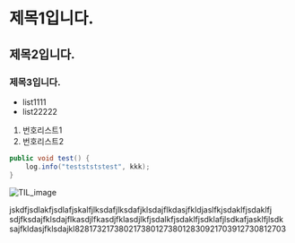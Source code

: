 # 제목1입니다.
## 제목2입니다.
### 제목3입니다.
  
  
* list1111
* list22222
  
1. 번호리스트1
1. 번호리스트2
  
```java
public void test() {
	log.info("teststststest", kkk);
}
```
  
![TIL_image](https://s3.us-west-2.amazonaws.com/secure.notion-static.com/1220e84d-2498-430d-92d5-9f5eac172de4/customize-jenkins.png?X-Amz-Algorithm=AWS4-HMAC-SHA256&X-Amz-Content-Sha256=UNSIGNED-PAYLOAD&X-Amz-Credential=AKIAT73L2G45EIPT3X45%2F20221115%2Fus-west-2%2Fs3%2Faws4_request&X-Amz-Date=20221115T232833Z&X-Amz-Expires=3600&X-Amz-Signature=7070dd95234b67ad26502d786b99d55d4d6b5bfae1226843b03c4dcc61d7b7c2&X-Amz-SignedHeaders=host&x-id=GetObject)
   
  
   
  
   
   
  
jskdfjsdlakfjsdlafjskalfjlksdafjlksdafjklsdajflkdasjfkldjaslfkjsdaklfjsdaklfj
sdjfksdajfklsdajflkasdjlfkasdjfklasdjlkfjsdalkfjsdaklfjsdklafjlsdkafjasklfjlsdk
sajfkldasjfklsdajkl82817321738021738012738012830921703912730812703
